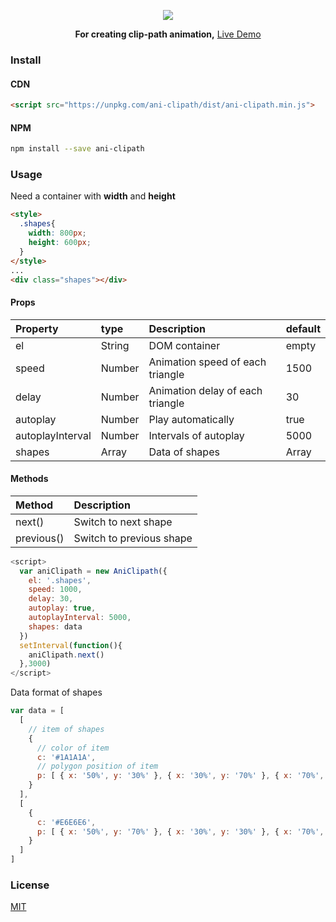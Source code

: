 <p align="center">
  <img src="https://github.com/luosijie/Front-end-Blog/blob/master/img/logo_aniclipath.png?raw=true">
</p>
<p align="center">
    <strong>For creating clip-path animation,</strong> <a href="https://luosijie.github.io/ani-clipath/">Live Demo</a>
</p>

### Install

#### CDN

```html
<script src="https://unpkg.com/ani-clipath/dist/ani-clipath.min.js">
```
#### NPM
```bash
npm install --save ani-clipath
```
### Usage
Need a container with **width** and **height**
```html
<style>
  .shapes{
    width: 800px;
    height: 600px;
  }
</style>
...
<div class="shapes"></div>
```
#### Props

| Property         | type   | Description                      | default  |
| :--------------- | :----- | :------------------------------- | :------- |
| el               | String | DOM container                    | empty    |
| speed            | Number | Animation speed of each triangle | 1500     |
| delay            | Number | Animation delay of each triangle | 30       |
| autoplay         | Number | Play automatically               | true     |
| autoplayInterval | Number | Intervals of autoplay            | 5000     |
| shapes           | Array  | Data of shapes                   | Array    |

#### Methods

| Method | Description |
| :------ | :----------- |
| next() | Switch to next shape |
| previous() | Switch to previous shape |

```js
<script>
  var aniClipath = new AniClipath({
    el: '.shapes',
    speed: 1000,
    delay: 30,
    autoplay: true,
    autoplayInterval: 5000,
    shapes: data
  })
  setInterval(function(){
    aniClipath.next()
  },3000)
</script>
```
Data format of shapes
```js
var data = [
  [
    // item of shapes
    { 
      // color of item
      c: '#1A1A1A',
      // polygon position of item
      p: [ { x: '50%', y: '30%' }, { x: '30%', y: '70%' }, { x: '70%', y: '70%' }]
    }
  ],
  [
    {
      c: '#E6E6E6',
      p: [ { x: '50%', y: '70%' }, { x: '30%', y: '30%' }, { x: '70%', y: '30%' }]
    }
  ]
]
```


### License

[MIT](https://github.com/luosijie/vm-editor/blob/master/LICENSE.md)
